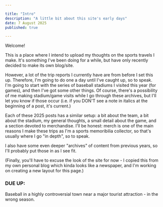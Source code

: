 ```yaml
---

title: "Intro"
description: "A little bit about this site's early days"
date: 7 August 2025
published: true

---
```

Welcome!

This is a place where I intend to upload my thoughts on the sports travels I make. It's something I've been doing for a while, but have only recently decided to make its own blog/site.

However, a lot of the trip reports I currently have are from before I set this up. Therefore, I'm going to do one a day until I've caught up, so to speak. I'm going to start with the series of baseball stadiums I visited this year (for games), and then I've got some other things. Of course, there's a possibility of me making stadium/game visits while I go through these archives, but I'll let you know if those occur (i.e. if you DON'T see a note in italics at the beginning of a post, it's current.)

Each of these 2025 posts has a similar setup: a bit about the team, a bit about the stadium, my general thoughts, a small detail about the game, and a section devoted to merchandise. I'll be honest: merch is one of the main reasons I make these trips as I'm a sports memoribilia collector, so that's usually where I go "in depth", so to speak.

I also have some even deeper "archives" of content from previous years, so I'll probably put those in as I see fit.

(Finally, you'll have to excuse the look of the site for now - I copied this from my own personal blog which kinda looks like a newspaper, and I'm working on creating a new layout for this page.)

### DUE UP:
Baseball in a highly controversial town near a major tourist attraction - in the wrong season.